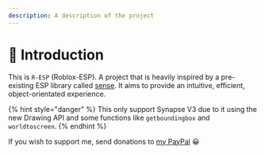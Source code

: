 ```yaml
---
description: A description of the project
---
```


# 👋 Introduction

This is `R-ESP` (Roblox-ESP). A project that is heavily inspired by a pre-existing ESP library called [sense](https://github.com/shlexware/Sirius/tree/request/library/sense). It aims to provide an intuitive, efficient, object-orientated experience.

{% hint style="danger" %}
This only support Synapse V3 due to it using the new Drawing API and some functions like `getboundingbox` and `worldtoscreen`.
{% endhint %}

If you wish to support me, send donations to [my PayPal](https://paypal.me/Stefanuk12) :grinning:
